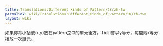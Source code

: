 ```yaml
---
title: Translations:Different Kinds of Pattern/18/zh-tw
permalink: wiki/Translations:Different_Kinds_of_Pattern/18/zh-tw/
layout: wiki
---
```


如果你將小括號(x,y)放在pattern之中的單元後方，Tidal會以y等分，每間隔x等分播放一次單元。
